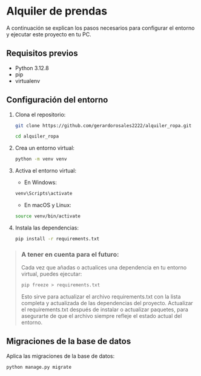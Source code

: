 # Alquiler de prendas

A continuación se explican los pasos necesarios para configurar el entorno y ejecutar este proyecto en tu PC.

## Requisitos previos

- Python 3.12.8
- pip
- virtualenv

## Configuración del entorno

1. Clona el repositorio:

    ```bash
    git clone https://github.com/gerardorosales2222/alquiler_ropa.git

    cd alquiler_ropa
    ```

2. Crea un entorno virtual:

    ```bash
    python -m venv venv
    ```

3. Activa el entorno virtual:

    - En Windows:

    ```bash
    venv\Scripts\activate
    ```

    - En macOS y Linux:

    ```bash
    source venv/bin/activate
    ```

4. Instala las dependencias:

    ```bash
    pip install -r requirements.txt
    ```
    

> ### A tener en cuenta para el futuro: 
> Cada vez que añadas o actualices una dependencia en tu entorno virtual, puedes ejecutar:
>```bash
>pip freeze > requirements.txt 
>```
>Esto sirve para actualizar el archivo requirements.txt con la lista completa y actualizada de las dependencias del proyecto.
Actualizar el requirements.txt después de instalar o actualizar paquetes, para asegurarte de que el archivo siempre refleje el estado actual del entorno.

## Migraciones de la base de datos

Aplica las migraciones de la base de datos:

```bash
python manage.py migrate

